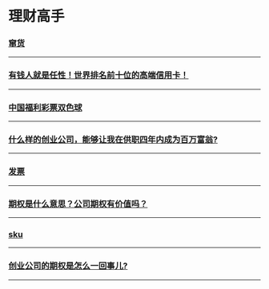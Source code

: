 理财高手
=======

### [窜货](bugsell)

---

### [有钱人就是任性！世界排名前十位的高端信用卡！](credit-cards-rank)

---

### [中国福利彩票双色球](double-chromosphere)

---

### [什么样的创业公司，能够让我在供职四年内成为百万富翁?](hire-for-millionaire)

---

### [发票](invoice)

---

### [期权是什么意思？公司期权有价值吗？](option)

---

### [sku](sku)

---

### [创业公司的期权是怎么一回事儿?](venture-company-option)

---
